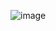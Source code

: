 ![image](https://github.com/NikhilNaik21/C-programming-HackerRank/assets/111115551/29ba0540-d68f-45a4-a7aa-e4ce180539bb)
